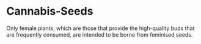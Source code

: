 # Cannabis-Seeds
 Only female plants, which are those that provide the high-quality buds that are frequently consumed, are intended to be borne from feminised seeds.
